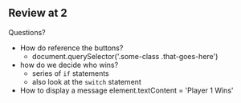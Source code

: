 Review at 2
-----------

Questions?
- How do reference the buttons?
  - document.querySelector('.some-class .that-goes-here')
- how do we decide who wins?
  - series of `if` statements
  - also look at the `switch` statement
- How to display a message
   element.textContent = 'Player 1 Wins'


